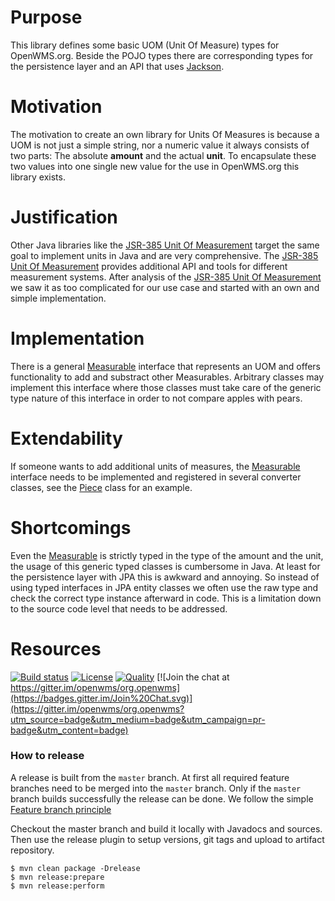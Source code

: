 # Purpose
This library defines some basic UOM (Unit Of Measure) types for OpenWMS.org. Beside the POJO types there are corresponding types for the
persistence layer and an API that uses [Jackson](https://github.com/FasterXML/jackson).

# Motivation
The motivation to create an own library for Units Of Measures is because a UOM is not just a simple string, nor a numeric value it always
consists of two parts: The absolute **amount** and the actual **unit**. To encapsulate these two values into one single new value for the
use in OpenWMS.org this library exists.

# Justification
Other Java libraries like the [JSR-385 Unit Of Measurement](https://github.com/unitsofmeasurement) target the same goal to implement units
in Java and are very comprehensive. The [JSR-385 Unit Of Measurement](https://github.com/unitsofmeasurement) provides additional API and
tools for different measurement systems. After analysis of the [JSR-385 Unit Of Measurement](https://github.com/unitsofmeasurement) we saw
it as too complicated for our use case and started with an own and simple implementation.

# Implementation
There is a general [Measurable](../../src/main/java/org/openwms/core/units/api/Measurable.java) interface that represents an UOM and offers
functionality to add and substract other Measurables. Arbitrary classes may implement this interface where those classes must take care of
the generic type nature of this interface in order to not compare apples with pears.

# Extendability
If someone wants to add additional units of measures, the [Measurable](../../src/main/java/org/openwms/core/units/api/Measurable.java) interface
needs to be implemented and registered in several converter classes, see the [Piece](../../src/main/java/org/openwms/core/units/api/Piece.java)
class for an example.

# Shortcomings
Even the [Measurable](../../src/main/java/org/openwms/core/units/api/Measurable.java) is strictly typed in the type of the amount and the unit,
the usage of this generic typed classes is cumbersome in Java. At least for the persistence layer with JPA this is awkward and annoying. So
instead of using typed interfaces in JPA entity classes we often use the raw type and check the correct type instance afterward in code.
This is a limitation down to the source code level that needs to be addressed.

# Resources
[![Build status](https://github.com/openwms/org.openwms.core.units/actions/workflows/master-build.yml/badge.svg)](https://github.com/openwms/org.openwms.core.units/actions/workflows/master-build.yml)
[![License](https://img.shields.io/badge/License-Apache%202.0-blue.svg)](LICENSE)
[![Quality](https://sonarcloud.io/api/project_badges/measure?project=org.openwms:org.openwms.core.units&metric=alert_status)](https://sonarcloud.io/dashboard?id=org.openwms:org.openwms.core.units)
[![Join the chat at https://gitter.im/openwms/org.openwms](https://badges.gitter.im/Join%20Chat.svg)](https://gitter.im/openwms/org.openwms?utm_source=badge&utm_medium=badge&utm_campaign=pr-badge&utm_content=badge)

### How to release
A release is built from the `master` branch. At first all required feature branches need to be merged into the `master` branch. Only if
the `master` branch builds successfully the release can be done. We follow the simple [Feature branch principle](https://de.atlassian.com/git/tutorials/comparing-workflows#feature-branch-workflow)

Checkout the master branch and build it locally with Javadocs and sources. Then use the release plugin to setup versions, git tags and
upload to artifact repository.

````
$ mvn clean package -Drelease
$ mvn release:prepare
$ mvn release:perform
````
